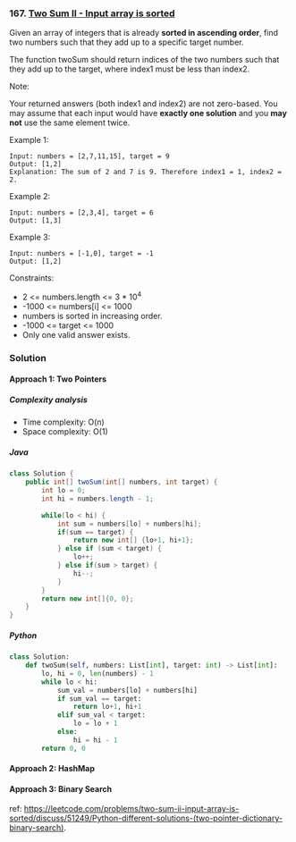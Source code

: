 ### 167. [Two Sum II - Input array is sorted](https://leetcode.com/problems/two-sum-ii-input-array-is-sorted/)

Given an array of integers that is already **sorted in ascending order**, find two numbers such that they add up to a specific target number.

The function twoSum should return indices of the two numbers such that they add up to the target, where index1 must be less than index2.

Note:

Your returned answers (both index1 and index2) are not zero-based.
You may assume that each input would have **exactly one solution** and you **may not** use the same element twice.
 

Example 1:
```
Input: numbers = [2,7,11,15], target = 9
Output: [1,2]
Explanation: The sum of 2 and 7 is 9. Therefore index1 = 1, index2 = 2.
```
Example 2:
```
Input: numbers = [2,3,4], target = 6
Output: [1,3]
```
Example 3:
```
Input: numbers = [-1,0], target = -1
Output: [1,2]
``` 

Constraints:

- 2 <= numbers.length <= 3 * $10^4$
- -1000 <= numbers[i] <= 1000
- numbers is sorted in increasing order.
- -1000 <= target <= 1000
- Only one valid answer exists.

### Solution

#### Approach 1: Two Pointers

##### Complexity analysis
- Time complexity: O(n)
- Space complexity: O(1)

##### Java
```java
class Solution {
    public int[] twoSum(int[] numbers, int target) {
        int lo = 0;
        int hi = numbers.length - 1;
        
        while(lo < hi) {
            int sum = numbers[lo] + numbers[hi];
            if(sum == target) {
                return new int[] {lo+1, hi+1};
            } else if (sum < target) {
                lo++;
            } else if(sum > target) {
                hi--;
            }
        }
        return new int[]{0, 0};
    }
}
```

##### Python
```python
class Solution:
    def twoSum(self, numbers: List[int], target: int) -> List[int]:
        lo, hi = 0, len(numbers) - 1
        while lo < hi:
            sum_val = numbers[lo] + numbers[hi]
            if sum_val == target:
                return lo+1, hi+1
            elif sum_val < target:
                lo = lo + 1
            else:
                hi = hi - 1
        return 0, 0
```

#### Approach 2: HashMap


#### Approach 3: Binary Search



ref: https://leetcode.com/problems/two-sum-ii-input-array-is-sorted/discuss/51249/Python-different-solutions-(two-pointer-dictionary-binary-search).
